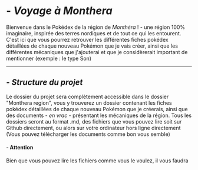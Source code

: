 # - *Voyage à Monthera*

Bienvenue dans le Pokédex de la région de *Monthéra* ! - une région 100% imaginaire, inspirée des terres nordiques et de tout ce qui les entourent.
C'est ici que vous pourrez retrouver les différentes fiches pokédex détaillées de chaque nouveau Pokémon que je vais créer, ainsi que les différentes mécaniques que j'ajouterai et que je considèrerait important de mentionner (exemple : le type Son)

---

## - *Structure du projet*

Le dossier du projet sera complètement accessible dans le dossier "Monthera region", vous y trouverez un dossier contenant les fiches pokédex détaillées de chaque nouveau Pokémon que je créerais, ainsi que des documents - *en vrac* - présentant les mécaniques de la région.
Tous les dossiers seront au format .md, des fichiers que vous pouvez lire soit sur Github directement, ou alors sur votre ordinateur hors ligne directement (Vous pouvez télécharger les documents comme bon vous semble)
#### **- Attention**
Bien que vous pouvez lire les fichiers comme vous le voulez, il vous faudra 
